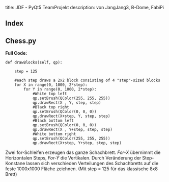 title: JDF - PyQt5 TeamProjekt
description: von JangJang3, B-Dome, FabiPi
## Index

## Chess.py
**Full Code:**
```
def drawBlocks(self, qp):

    step = 125

    #each step draws a 2x2 block consisting of 4 "step"-sized blocks
    for X in range(0, 1000, 2*step):
        for Y in range(0, 1000, 2*step):
            #White top left
            qp.setBrush(QColor(255, 255, 255))
            qp.drawRect(X , Y, step, step)
            #Black top right
            qp.setBrush(QColor(0, 0, 0))
            qp.drawRect(X+step, Y, step, step)
            #Black bottom left
            qp.setBrush(QColor(0, 0, 0))
            qp.drawRect(X , Y+step, step, step)
            #White bottom right
            qp.setBrush(QColor(255, 255, 255))
            qp.drawRect(X+step, Y+step, step, step) 
```
Zwei for-Schleifen erzeugen das ganze Schachbrett.
*For-X* übernimmt die Horizontalen Steps, *For-Y* die Vertikalen.
Durch Veränderung der Step-Konstane lassen sich verschieden Verteilungen des Schachbretts auf die feste 1000x1000 Fläche zeichnen.
(Mit step = 125 für das klassische 8x8 Brett)
